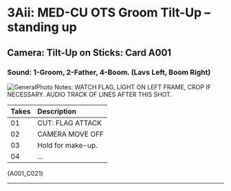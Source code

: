 # 3Aii: MED-CU OTS Groom Tilt-Up – standing up

## Camera: Tilt-Up on Sticks: Card A001

### Sound: 1-Groom, 2-Father, 4-Boom. (Lavs Left, Boom Right)

![GeneralPhoto][]
Notes: WATCH FLAG, LIGHT ON LEFT FRAME, CROP IF NECESSARY. AUDIO TRACK OF LINES AFTER THIS SHOT.

| Takes | Description |
|:---|:----|
| 01 | CUT: FLAG ATTACK |
| 02 | CAMERA MOVE OFF |
| 03 | Hold for make-up. |
| 04 | ... |

{A001_C021}

----


[GeneralPhoto]:  /CelebrateForever/images/3Aii.JPG